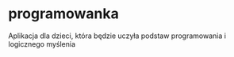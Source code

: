 # programowanka
Aplikacja dla dzieci, która będzie uczyła podstaw programowania i logicznego myślenia
